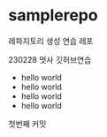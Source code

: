 # samplerepo
레파지토리 생성 연습 레포

230228 멋사 깃허브연습

* hello world
* hello world
* hello world
* hello world

첫번째 커밋